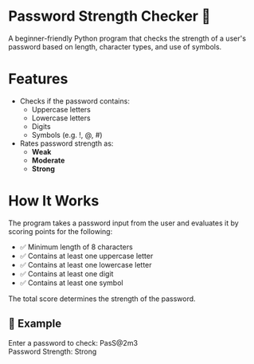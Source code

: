 # Password Strength Checker 🔐

A beginner-friendly Python program that checks the strength of a user's password based on length, character types, and use of symbols.

# Features

- Checks if the password contains:
  - Uppercase letters
  - Lowercase letters
  - Digits
  - Symbols (e.g. !, @, #)
- Rates password strength as:
  - **Weak**
  - **Moderate**
  - **Strong**

# How It Works

The program takes a password input from the user and evaluates it by scoring points for the following:

- ✅ Minimum length of 8 characters
- ✅ Contains at least one uppercase letter
- ✅ Contains at least one lowercase letter
- ✅ Contains at least one digit
- ✅ Contains at least one symbol

The total score determines the strength of the password.

## 🧪 Example

Enter a password to check: PasS@2m3  
Password Strength: Strong
